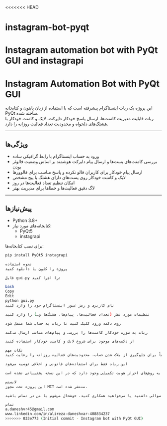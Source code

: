 <<<<<<< HEAD
# instagram-bot-pyqt
Instagram automation bot with PyQt GUI and instagrapi
=======
# Instagram Automation Bot with PyQt GUI

این پروژه یک ربات اینستاگرام پیشرفته است که با استفاده از زبان پایتون و کتابخانه PyQt ساخته شده.  
ربات قابلیت مدیریت کامنت‌ها، ارسال پاسخ خودکار دایرکت، لایک و کامنت خودکار با هشتگ‌های دلخواه و محدودیت تعداد فعالیت روزانه را دارد.

---

## ویژگی‌ها

- ورود به حساب اینستاگرام با رابط گرافیکی ساده  
- بررسی کامنت‌های پست‌ها و ارسال پیام دایرکت هوشمند بر اساس وضعیت فالوئر بودن  
- ارسال پیام خودکار برای کاربران فالو نکرده و پاسخ مناسب برای فالوورها  
- لایک و کامنت خودکار روی پست‌های دارای هشتگ یا پیج مشخص  
- امکان تنظیم تعداد فعالیت‌ها در روز  
- لاگ دقیق فعالیت‌ها و خطاها برای مدیریت بهتر

---

## پیش‌نیازها

- Python 3.8+  
- کتابخانه‌های مورد نیاز:  
  - PyQt5  
  - instagrapi

برای نصب کتابخانه‌ها:

```bash
pip install PyQt5 instagrapi

نحوه استفاده
پروژه را کلون یا دانلود کنید

فایل gui.py را اجرا کنید:

bash
Copy
Edit
python gui.py
نام کاربری و رمز عبور اینستاگرام خود را وارد کنید

تنظیمات مورد نظر (تعداد فعالیت‌ها، پیام‌ها، هشتگ‌ها و…) را وارد کنید

روی دکمه ورود کلیک کنید تا ربات به حساب شما متصل شود

ربات به صورت خودکار کامنت‌ها را بررسی و پیام‌های مناسب ارسال می‌کند

از دکمه‌های موجود برای شروع لایک و کامنت خودکار استفاده کنید

نکات مهم
لطفاً برای جلوگیری از بلاک شدن حساب، محدودیت‌های فعالیت روزانه را رعایت کنید

این ربات فقط برای استفاده‌های قانونی و اخلاقی توصیه می‌شود

هنگام استفاده از حساب‌های چند مرحله‌ای، نیاز به روش‌های احراز هویت تکمیلی وجود دارد که در این نسخه پشتیبانی نشده است

لایسنس
این پروژه تحت مجوز MIT منتشر شده است.

اگر سوالی داشتید یا می‌خواهید همکاری کنید، خوشحال می‌شوم با من در تماس باشید!

تماس
a.daneshvr45@gmail.com
www.linkedin.com/in/alireza-daneshvar-408834237
>>>>>>> 033e773 (Initial commit - Instagram bot with PyQt GUI)
